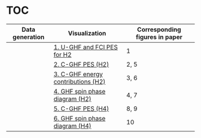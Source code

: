 # TOC

| Data generation | Visualization | Corresponding figures in paper |
| --- | --- | --- |
| | [1. U-GHF and FCI PES for H2](visualization/1.U-GHF_and_FCI_PES_for_H2.ipynb) | 1 |
| | [2. C-GHF PES (H2)](visualization/2._C-GHF_PES_(H2).ipynb) | 2, 5 | 
| | [3. C-GHF energy contributions (H2)](visualization/3._C-GHF_energy_contributions_(H2).ipynb) | 3, 6 |
| | [4. GHF spin phase diagram (H2)](visualization/4._GHF_spin_phase_diagram_(H2).ipynb) | 4, 7 |
| | [5. C-GHF PES (H4)](visualization/5._C-GHF_PES_(H4).ipynb) | 8, 9 |
| | [6. GHF spin phase diagram (H4)](visualization/6._GHF_spin_phase_diagram_(H4).ipynb) | 10 |
